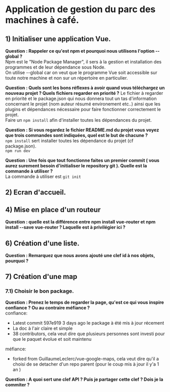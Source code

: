 # Application de gestion du parc des machines à café.

## 1) Initialiser une application Vue.

**Question : Rappeler ce qu'est npm et pourquoi nous utilisons l'option --global ?**     
Npm est le "Node Package Manager", il sers à la gestion et installation des programmes et de leur dépendance sous Node.    
On utilise --global car on veut que le programme Vue soit accessible sur toute notre machine et non sur un répertoire en particulier.     


**Question : Quels sont les bons réflexes à avoir quand vous téléchargez un nouveau projet ? Quels fichiers regarder en priorité ?**
Le fichier à regarder en priorité et le package.json qui nous donnera tout un tas d'information concernant le projet (nom auteur résumé environement etc..) ainsi que les plugins et dépendances nécessaire pour faire fonctionner correctement le projet.          
Faire un `npm install` afin d'installer toutes les dépendances du projet.


**Question : Si vous regardez le fichier README.md du projet vous voyez que trois commandes sont indiquées, quel est le but de chacune ?**    
`npm install` sert  installer toutes les dépendance du projet (cf package.json).     
`npm run dev` 

**Question : Une fois que tout fonctionne faites un premier commit ( vous aurez surement besoin d'initialiser le repository git ). Quelle est la commande à utiliser ?**     
La commande à utiliser est `git init`

## 2) Ecran d'accueil.

## 4) Mise en place d'un routeur

**Question : quelle est la différence entre npm install vue-router et npm install --save vue-router ? Laquelle est à privilégier ici ?**     

## 6) Création d'une liste.

**Question : Remarquez que nous avons ajouté une clef id à nos objets, pourquoi ?**


## 7) Création d'une map

### 7.1) Choisir le bon package.

**Question : Prenez le temps de regarder la page, qu'est ce qui vous inspire confiance ? Ou au contraire méfiance ?**     
confiance: 
+ Latest commit 597e919  3 days ago le package à été mis à jour récement
+ La doc à l'air claire et simple
+ 38 contributors, cela veut dire que plusieurs personnes sont investi pour que le paquet évolue et soit maintenu


méfiance:
+ forked from GuillaumeLeclerc/vue-google-maps, cela veut dire qu'il a choisi de se  detacher d'un repo parent (pour le coup mis à jour il y'a 1 an )

**Question : A quoi sert une clef API ? Puis je partager cette clef ? Dois je la commiter ?**

